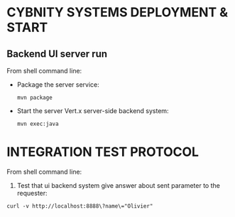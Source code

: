 # CYBNITY SYSTEMS DEPLOYMENT & START
## Backend UI server run
From shell command line:
* Package the server service:

  ```shell
  mvn package
  ```
  
* Start the server Vert.x server-side backend system:

  ```shell
  mvn exec:java
  ```

# INTEGRATION TEST PROTOCOL
From shell command line:
1. Test that ui backend system give answer about sent parameter to the requester:

  ```shell
  curl -v http://localhost:8888\?name\="Olivier"
  ```
  